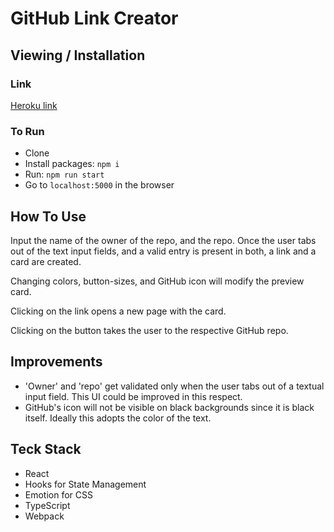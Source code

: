# GitHub Link Creator

## Viewing / Installation

### Link

[Heroku link](http://bits2000.herokuapp.com/)

### To Run

-   Clone
-   Install packages: `npm i`
-   Run: `npm run start`
-   Go to `localhost:5000` in the browser

## How To Use

Input the name of the owner of the repo, and the repo. Once the user tabs out of the text input fields, and a valid entry is present in both, a link and a card are created.

Changing colors, button-sizes, and GitHub icon will modify the preview card.

Clicking on the link opens a new page with the card.

Clicking on the button takes the user to the respective GitHub repo.

## Improvements

-   'Owner' and 'repo' get validated only when the user tabs out of a textual input field. This UI could be improved in this respect.
-   GitHub's icon will not be visible on black backgrounds since it is black itself. Ideally this adopts the color of the text.

## Teck Stack

-   React
-   Hooks for State Management
-   Emotion for CSS
-   TypeScript
-   Webpack
